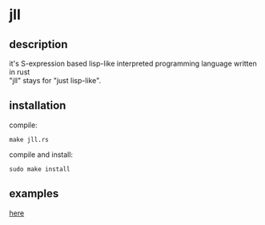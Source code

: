 # jll

## description

it's S-expression based lisp-like interpreted programming language written in rust<br/>
"jll" stays for "just lisp-like".

## installation

compile:
```console
make jll.rs
```

compile and install:
```console
sudo make install
```

## examples

<a href="tree/main/examples">here<a/>
